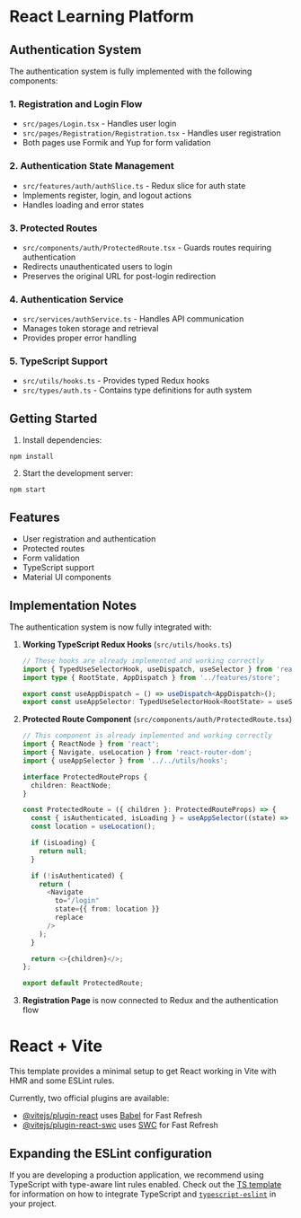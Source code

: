 # React Learning Platform

## Authentication System

The authentication system is fully implemented with the following components:

### 1. Registration and Login Flow
- `src/pages/Login.tsx` - Handles user login
- `src/pages/Registration/Registration.tsx` - Handles user registration
- Both pages use Formik and Yup for form validation

### 2. Authentication State Management
- `src/features/auth/authSlice.ts` - Redux slice for auth state
- Implements register, login, and logout actions
- Handles loading and error states

### 3. Protected Routes
- `src/components/auth/ProtectedRoute.tsx` - Guards routes requiring authentication
- Redirects unauthenticated users to login
- Preserves the original URL for post-login redirection

### 4. Authentication Service
- `src/services/authService.ts` - Handles API communication
- Manages token storage and retrieval
- Provides proper error handling

### 5. TypeScript Support
- `src/utils/hooks.ts` - Provides typed Redux hooks
- `src/types/auth.ts` - Contains type definitions for auth system

## Getting Started

1. Install dependencies:
```
npm install
```

2. Start the development server:
```
npm start
```

## Features
- User registration and authentication
- Protected routes
- Form validation
- TypeScript support
- Material UI components

## Implementation Notes

The authentication system is now fully integrated with:

1. **Working TypeScript Redux Hooks** (`src/utils/hooks.ts`)
   ```typescript
   // These hooks are already implemented and working correctly
   import { TypedUseSelectorHook, useDispatch, useSelector } from 'react-redux';
   import type { RootState, AppDispatch } from '../features/store';

   export const useAppDispatch = () => useDispatch<AppDispatch>();
   export const useAppSelector: TypedUseSelectorHook<RootState> = useSelector;
   ```

2. **Protected Route Component** (`src/components/auth/ProtectedRoute.tsx`)
   ```typescript
   // This component is already implemented and working correctly
   import { ReactNode } from 'react';
   import { Navigate, useLocation } from 'react-router-dom';
   import { useAppSelector } from '../../utils/hooks';

   interface ProtectedRouteProps {
     children: ReactNode;
   }

   const ProtectedRoute = ({ children }: ProtectedRouteProps) => {
     const { isAuthenticated, isLoading } = useAppSelector((state) => state.auth);
     const location = useLocation();

     if (isLoading) {
       return null;
     }

     if (!isAuthenticated) {
       return (
         <Navigate 
           to="/login" 
           state={{ from: location }} 
           replace 
         />
       );
     }

     return <>{children}</>;
   };

   export default ProtectedRoute;
   ```

3. **Registration Page** is now connected to Redux and the authentication flow

# React + Vite

This template provides a minimal setup to get React working in Vite with HMR and some ESLint rules.

Currently, two official plugins are available:

- [@vitejs/plugin-react](https://github.com/vitejs/vite-plugin-react/blob/main/packages/plugin-react) uses [Babel](https://babeljs.io/) for Fast Refresh
- [@vitejs/plugin-react-swc](https://github.com/vitejs/vite-plugin-react/blob/main/packages/plugin-react-swc) uses [SWC](https://swc.rs/) for Fast Refresh

## Expanding the ESLint configuration

If you are developing a production application, we recommend using TypeScript with type-aware lint rules enabled. Check out the [TS template](https://github.com/vitejs/vite/tree/main/packages/create-vite/template-react-ts) for information on how to integrate TypeScript and [`typescript-eslint`](https://typescript-eslint.io) in your project.
